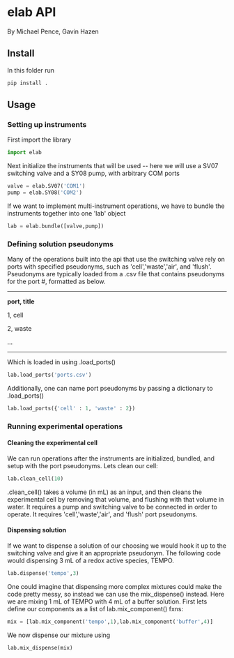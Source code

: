 # elab API

By Michael Pence, Gavin Hazen

## Install

In this folder run

``` python
pip install .
```

## Usage

### Setting up instruments
First import the library

``` python
import elab
```
Next initialize the instruments that will be used -- here we will use a SV07 switching valve and a SY08 pump, with arbitrary COM ports

``` python
valve = elab.SV07('COM1')
pump = elab.SY08('COM2')
```
If we want to implement multi-instrument operations, we have to bundle the instruments together into one 'lab' object
``` python
lab = elab.bundle([valve,pump])
```
### Defining solution pseudonyms
Many of the operations built into the api that use the switching valve rely on ports with specified pseudonyms, such as 'cell','waste','air', and 'flush'. Pseudonyms are typically loaded from a .csv file that contains pseudonyms for the port #, formatted as below. 

---
**port, title**

1, cell

2, waste

...

---

Which is loaded in using .load_ports()
``` python
lab.load_ports('ports.csv')
```
Additionally, one can name port pseudonyms by passing a dictionary to .load_ports()
``` python
lab.load_ports({'cell' : 1, 'waste' : 2})
```

### Running experimental operations

#### Cleaning the experimental cell

We can run operations after the instruments are initialized, bundled, and setup with the port pseudonyms. Lets clean our cell:

``` python
lab.clean_cell(10)
```
.clean_cell() takes a volume (in mL) as an input, and then cleans the experimental cell by removing that volume, and flushing with that volume in water. It requires a pump and switching valve to be connected in order to operate. It requires 'cell','waste','air', and 'flush' port pseudonyms.

#### Dispensing solution

If we want to dispense a solution of our choosing we would hook it up to the switching valve and give it an appropriate pseudonym. The following code would dispensing 3 mL of a redox active species, TEMPO.

``` python
lab.dispense('tempo',3)
```
One could imagine that dispensing more complex mixtures could make the code pretty messy, so instead we can use the mix_dispense() instead. Here we are mixing 1 mL of TEMPO with 4 mL of a  buffer solution. First lets define our components as a list of lab.mix_component() fxns:

``` python
mix = [lab.mix_component('tempo',1),lab.mix_component('buffer',4)]
```

We now dispense our mixture using 

``` python
lab.mix_dispense(mix)
```

